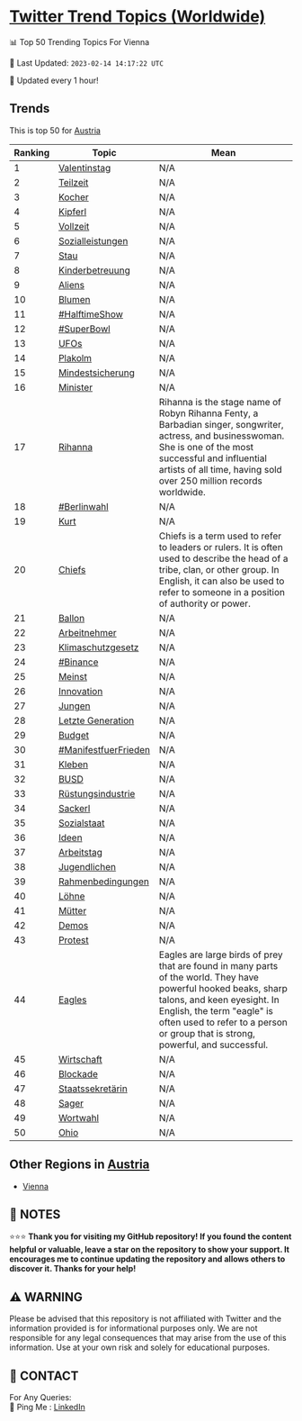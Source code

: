 [Twitter Trend Topics (Worldwide)](https://github.com/ErcinDedeoglu/Twitter-Trend-Topics)
==========


📊 Top 50 Trending Topics For Vienna

📆 Last Updated: `2023-02-14 14:17:22 UTC`

🔧 Updated every 1 hour!


## Trends

This is top 50 for [Austria](</Austria>)

| Ranking | Topic | Mean |
| ------- | ------------ | ------------ |
| 1 | [Valentinstag](http://twitter.com/search?q=Valentinstag) | N/A |
| 2 | [Teilzeit](http://twitter.com/search?q=Teilzeit) | N/A |
| 3 | [Kocher](http://twitter.com/search?q=Kocher) | N/A |
| 4 | [Kipferl](http://twitter.com/search?q=Kipferl) | N/A |
| 5 | [Vollzeit](http://twitter.com/search?q=Vollzeit) | N/A |
| 6 | [Sozialleistungen](http://twitter.com/search?q=Sozialleistungen) | N/A |
| 7 | [Stau](http://twitter.com/search?q=Stau) | N/A |
| 8 | [Kinderbetreuung](http://twitter.com/search?q=Kinderbetreuung) | N/A |
| 9 | [Aliens](http://twitter.com/search?q=Aliens) | N/A |
| 10 | [Blumen](http://twitter.com/search?q=Blumen) | N/A |
| 11 | [#HalftimeShow](http://twitter.com/search?q=%23HalftimeShow) | N/A |
| 12 | [#SuperBowl](http://twitter.com/search?q=%23SuperBowl) | N/A |
| 13 | [UFOs](http://twitter.com/search?q=UFOs) | N/A |
| 14 | [Plakolm](http://twitter.com/search?q=Plakolm) | N/A |
| 15 | [Mindestsicherung](http://twitter.com/search?q=Mindestsicherung) | N/A |
| 16 | [Minister](http://twitter.com/search?q=Minister) | N/A |
| 17 | [Rihanna](http://twitter.com/search?q=Rihanna) | Rihanna is the stage name of Robyn Rihanna Fenty, a Barbadian singer, songwriter, actress, and businesswoman. She is one of the most successful and influential artists of all time, having sold over 250 million records worldwide. |
| 18 | [#Berlinwahl](http://twitter.com/search?q=%23Berlinwahl) | N/A |
| 19 | [Kurt](http://twitter.com/search?q=Kurt) | N/A |
| 20 | [Chiefs](http://twitter.com/search?q=Chiefs) | Chiefs is a term used to refer to leaders or rulers. It is often used to describe the head of a tribe, clan, or other group. In English, it can also be used to refer to someone in a position of authority or power. |
| 21 | [Ballon](http://twitter.com/search?q=Ballon) | N/A |
| 22 | [Arbeitnehmer](http://twitter.com/search?q=Arbeitnehmer) | N/A |
| 23 | [Klimaschutzgesetz](http://twitter.com/search?q=Klimaschutzgesetz) | N/A |
| 24 | [#Binance](http://twitter.com/search?q=%23Binance) | N/A |
| 25 | [Meinst](http://twitter.com/search?q=Meinst) | N/A |
| 26 | [Innovation](http://twitter.com/search?q=Innovation) | N/A |
| 27 | [Jungen](http://twitter.com/search?q=Jungen) | N/A |
| 28 | [Letzte Generation](http://twitter.com/search?q=Letzte+Generation) | N/A |
| 29 | [Budget](http://twitter.com/search?q=Budget) | N/A |
| 30 | [#ManifestfuerFrieden](http://twitter.com/search?q=%23ManifestfuerFrieden) | N/A |
| 31 | [Kleben](http://twitter.com/search?q=Kleben) | N/A |
| 32 | [BUSD](http://twitter.com/search?q=BUSD) | N/A |
| 33 | [Rüstungsindustrie](http://twitter.com/search?q=R%c3%bcstungsindustrie) | N/A |
| 34 | [Sackerl](http://twitter.com/search?q=Sackerl) | N/A |
| 35 | [Sozialstaat](http://twitter.com/search?q=Sozialstaat) | N/A |
| 36 | [Ideen](http://twitter.com/search?q=Ideen) | N/A |
| 37 | [Arbeitstag](http://twitter.com/search?q=Arbeitstag) | N/A |
| 38 | [Jugendlichen](http://twitter.com/search?q=Jugendlichen) | N/A |
| 39 | [Rahmenbedingungen](http://twitter.com/search?q=Rahmenbedingungen) | N/A |
| 40 | [Löhne](http://twitter.com/search?q=L%c3%b6hne) | N/A |
| 41 | [Mütter](http://twitter.com/search?q=M%c3%bctter) | N/A |
| 42 | [Demos](http://twitter.com/search?q=Demos) | N/A |
| 43 | [Protest](http://twitter.com/search?q=Protest) | N/A |
| 44 | [Eagles](http://twitter.com/search?q=Eagles) | Eagles are large birds of prey that are found in many parts of the world. They have powerful hooked beaks, sharp talons, and keen eyesight. In English, the term "eagle" is often used to refer to a person or group that is strong, powerful, and successful. |
| 45 | [Wirtschaft](http://twitter.com/search?q=Wirtschaft) | N/A |
| 46 | [Blockade](http://twitter.com/search?q=Blockade) | N/A |
| 47 | [Staatssekretärin](http://twitter.com/search?q=Staatssekret%c3%a4rin) | N/A |
| 48 | [Sager](http://twitter.com/search?q=Sager) | N/A |
| 49 | [Wortwahl](http://twitter.com/search?q=Wortwahl) | N/A |
| 50 | [Ohio](http://twitter.com/search?q=Ohio) | N/A |



## Other Regions in [Austria](</Austria>)

* [Vienna](</Austria/Vienna.md>)



## 📝 NOTES

⭐⭐⭐ **Thank you for visiting my GitHub repository! If you found the content helpful or valuable, leave a star on the repository to show your support. It encourages me to continue updating the repository and allows others to discover it. Thanks for your help!**


## ⚠️ WARNING

Please be advised that this repository is not affiliated with Twitter and the information provided is for informational purposes only. We are not responsible for any legal consequences that may arise from the use of this information. Use at your own risk and solely for educational purposes.


## 📨 CONTACT

 For Any Queries:  
            🏓 Ping Me : [LinkedIn](https://www.linkedin.com/in/ercindedeoglu/)
